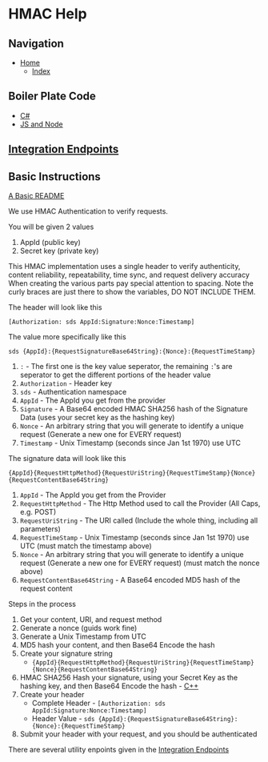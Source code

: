 # HMAC Help

## Navigation

* [Home](/README.md)
	* [Index](/docs/Index.md)

## Boiler Plate Code

* [C#](/src/Authentication/Hmac/API%20Integration%20Help/C%23%20Boilerplate%20Code.md)
* [JS and Node](/src/Authentication/Hmac/API%20Integration%20Help/JS%20and%20NodeJS%20Boilerplate%20Code.md)

## [Integration Endpoints](/src/Authentication/Hmac/API%20Integration%20Help/Integration%20Endpoints.md)

## Basic Instructions

[A Basic README](/src/Authentication/Hmac/API%20Integration%20Help/README.md)

We use HMAC Authentication to verify requests.

You will be given 2 values

1. AppId (public key)
2. Secret key (private key)

This HMAC implementation uses a single header to verify authenticity, content reliability, repeatability, time sync, and request delivery accuracy
When creating the various parts pay special attention to spacing.
Note the curly braces are just there to show the variables, DO NOT INCLUDE THEM.

The header will look like this

```http
[Authorization: sds AppId:Signature:Nonce:Timestamp]
```

The value more specifically like this

```http
sds {AppId}:{RequestSignatureBase64String}:{Nonce}:{RequestTimeStamp}
```

1. `:` - The first one is the key value seperator, the remaining `:`'s are seperator to get the different portions of the header value
2. `Authorization` - Header key
3. `sds` - Authentication namespace
4. `AppId` - The AppId you get from the provider
5. `Signature` - A Base64 encoded HMAC SHA256 hash of the Signature Data (uses your secret key as the hashing key)
6. `Nonce` - An arbitrary string that you will generate to identify a unique request (Generate a new one for EVERY request)
7. `Timestamp` - Unix Timestamp (seconds since Jan 1st 1970) use UTC

The signature data will look like this

```http
{AppId}{RequestHttpMethod}{RequestUriString}{RequestTimeStamp}{Nonce}{RequestContentBase64String}
```

1. `AppId` - The AppId you get from the Provider
2. `RequestHttpMethod` - The Http Method used to call the Provider (All Caps, e.g. POST)
3. `RequestUriString` - The URI called (Include the whole thing, including all parameters)
4. `RequestTimeStamp` - Unix Timestamp (seconds since Jan 1st 1970) use UTC (must match the timestamp above)
5. `Nonce` - An arbitrary string that you will generate to identify a unique request (Generate a new one for EVERY request) (must match the nonce above)
6. `RequestContentBase64String` - A Base64 encoded MD5 hash of the request content

Steps in the process

1. Get your content, URI, and request method
2. Generate a nonce (guids work fine)
3. Generate a Unix Timestamp from UTC
4. MD5 hash your content, and then Base64 Encode the hash
5. Create your signature string
    - `{AppId}{RequestHttpMethod}{RequestUriString}{RequestTimeStamp}{Nonce}{RequestContentBase64String}`
6. HMAC SHA256 Hash your signature, using your Secret Key as the hashing key, and then Base64 Encode the hash - [C++](https://gist.github.com/woodja/6082940)
7. Create your header
    - Complete Header - `[Authorization: sds AppId:Signature:Nonce:Timestamp]`
    - Header Value - `sds {AppId}:{RequestSignatureBase64String}:{Nonce}:{RequestTimeStamp}`
8. Submit your header with your request, and you should be authenticated


There are several utility enpoints given in the [Integration Endpoints](/src/Authentication/Hmac/API%20Integration%20Help/Integration%20Endpoints.md)